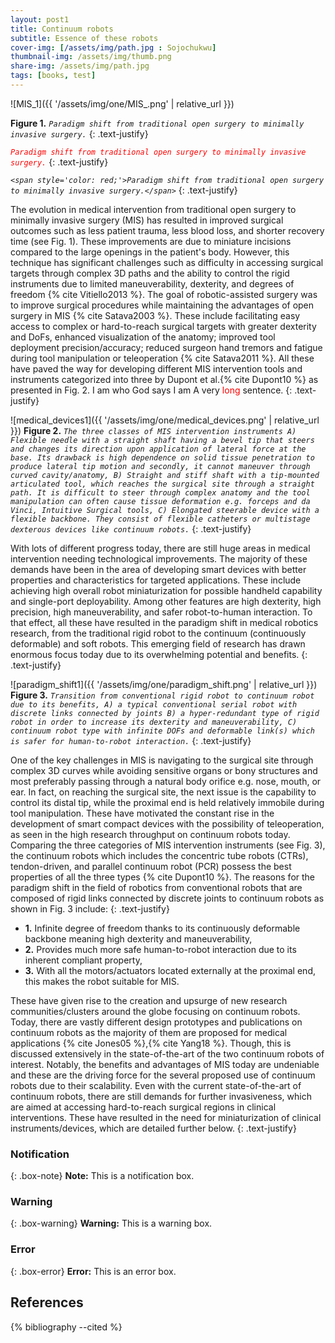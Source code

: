 ```yaml
---
layout: post1
title: Continuum robots
subtitle: Essence of these robots
cover-img: [/assets/img/path.jpg : Sojochukwu]
thumbnail-img: /assets/img/thumb.png
share-img: /assets/img/path.jpg
tags: [books, test]
---
```


![MIS_1]({{ '/assets/img/one/MIS_.png' | relative_url }})

**Figure 1.** *`Paradigm shift from traditional open surgery to minimally invasive surgery.`*
{: .text-justify}

<span style='color: red;'>*`Paradigm shift from traditional open surgery to minimally invasive surgery.`*</span>
{: .text-justify}

*`<span style='color: red;'>Paradigm shift from traditional open surgery to minimally invasive surgery.</span>`*
{: .text-justify}

The evolution in medical intervention from traditional open surgery to minimally invasive surgery (MIS) has resulted in improved surgical outcomes such as less patient trauma, less blood loss, and shorter recovery time (see Fig. 1). These improvements are due to miniature incisions compared to the large openings in the patient's body. However, this technique has significant challenges such as difficulty in accessing surgical targets through complex 3D paths and the ability to control the rigid instruments due to limited maneuverability, dexterity, and degrees of freedom {% cite Vitiello2013 %}. The goal of robotic-assisted surgery was to improve surgical procedures while maintaining the advantages of open surgery in MIS {% cite Satava2003 %}. These include facilitating easy access to complex or hard-to-reach surgical targets with greater dexterity and DoFs, enhanced visualization of the anatomy; improved tool deployment precision/accuracy; reduced surgeon hand tremors and fatigue during tool manipulation or teleoperation {% cite Satava2011 %}. All these have paved the way for developing different MIS intervention tools and instruments categorized into three by Dupont et al.{% cite Dupont10 %} as presented in Fig. 2. I am who God says I am A very <span style='color: red;'>long</span> sentence.
{: .text-justify}

![medical_devices1]({{ '/assets/img/one/medical_devices.png' | relative_url }})
**Figure 2.** *`The three classes of MIS intervention instruments A) Flexible needle with a straight shaft having a bevel tip that steers and changes its direction upon application of lateral force at the base. Its drawback is high dependence on solid tissue penetration to produce lateral tip motion and secondly, it cannot maneuver through curved cavity/anatomy, B) Straight and stiff shaft with a tip-mounted articulated tool, which reaches the surgical site through a straight path. It is difficult to steer through complex anatomy and the tool manipulation can often cause tissue deformation e.g. forceps and da Vinci, Intuitive Surgical tools, C) Elongated steerable device with a flexible backbone. They consist of flexible catheters or multistage dexterous devices like continuum robots.`* 
{: .text-justify}

With lots of different progress today, there are still huge areas in medical intervention needing technological improvements. The majority of these demands have been in the area of developing smart devices with better properties and characteristics for targeted applications. These include achieving high overall robot miniaturization for possible handheld capability and single-port deployability. Among other features are high dexterity, high precision, high maneuverability, and safer robot-to-human interaction. To that effect, all these have resulted in the paradigm shift in medical robotics research, from the traditional rigid robot to the continuum (continuously deformable) and soft robots. This emerging field of research has drawn enormous focus today due to its overwhelming potential and benefits. 
{: .text-justify}

![paradigm_shift1]({{ '/assets/img/one/paradigm_shift.png' | relative_url }})
**Figure 3.** *`Transition from conventional rigid robot to continuum robot due to its benefits, A) a typical conventional serial robot with discrete links connected by joints B) a hyper-redundant type of rigid robot in order to increase its dexterity and maneuverability, C) continuum robot type with infinite DOFs and deformable link(s) which is safer for human-to-robot interaction.`*
{: .text-justify}

One of the key challenges in MIS is navigating to the surgical site through complex 3D curves while avoiding sensitive organs or bony structures and most preferably passing through a natural body orifice e.g. nose, mouth, or ear. In fact, on reaching the surgical site, the next issue is the capability to control its distal tip, while the proximal end is held relatively immobile during tool manipulation. These have motivated the constant rise in the development of smart compact devices with the possibility of teleoperation, as seen in the high research throughput on continuum robots today. Comparing the three categories of MIS intervention instruments (see Fig. 3), the continuum robots which includes the concentric tube robots (CTRs), tendon-driven, and parallel continuum robot (PCR) possess the best properties of all the three types {% cite Dupont10 %}. The reasons for the paradigm shift in the field of robotics from conventional robots that are composed of rigid links connected by discrete joints to continuum robots as shown in Fig. 3 include:
{: .text-justify}
- **1.** Infinite degree of freedom thanks to its continuously deformable backbone meaning high dexterity and maneuverability,
- **2.** Provides much more safe human-to-robot interaction due to its inherent compliant property,
- **3.** With all the motors/actuators located externally at the proximal end, this makes the robot suitable for MIS. 

These have given rise to the creation and upsurge of new research communities/clusters around the globe focusing on continuum robots. Today, there are vastly different design prototypes and publications on continuum robots as the majority of them are proposed for medical applications {% cite Jones05 %},{% cite Yang18 %}. Though, this is discussed extensively in the state-of-the-art of the two continuum robots of interest. Notably, the benefits and advantages of MIS today are undeniable and these are the driving force for the several proposed use of continuum robots due to their scalability. Even with the current state-of-the-art of continuum robots, there are still demands for further invasiveness, which are aimed at accessing hard-to-reach surgical regions in clinical interventions. These have resulted in the need for miniaturization of clinical instruments/devices, which are detailed further below.
{: .text-justify}


### Notification

{: .box-note}
**Note:** This is a notification box.

### Warning

{: .box-warning}
**Warning:** This is a warning box.

### Error

{: .box-error}
**Error:** This is an error box.

References
----------

{% bibliography --cited %}

<h1>
      <span id="txt-rotate" data-period="500" data-rotate='["Nwafor is a guru", "I am fucking tired of this program."]'>

